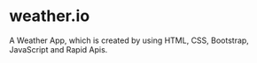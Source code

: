 # weather.io
A Weather App, which is created by using HTML, CSS, Bootstrap, JavaScript and Rapid Apis.
